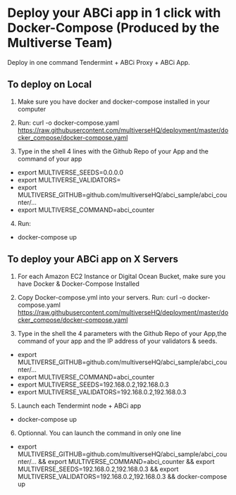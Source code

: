 # Deploy your ABCi app in 1 click with Docker-Compose (Produced by the Multiverse Team)

Deploy in one command Tendermint + ABCi Proxy + ABCi App.

## To deploy on Local

1. Make sure you have docker and docker-compose installed in your computer

2. Run: curl -o docker-compose.yaml https://raw.githubusercontent.com/multiverseHQ/deployment/master/docker_compose/docker-compose.yaml

3. Type in the shell 4 lines with the Github Repo of your App and the command of your app

- export MULTIVERSE_SEEDS=0.0.0.0
- export MULTIVERSE_VALIDATORS=
- export MULTIVERSE_GITHUB=github.com/multiverseHQ/abci_sample/abci_counter/...
- export MULTIVERSE_COMMAND=abci_counter

4. Run: 

- docker-compose up

## To deploy your ABCi app on X Servers

1. For each Amazon EC2 Instance or Digital Ocean Bucket, make sure you have Docker & Docker-Compose Installed

2. Copy Docker-compose.yml into your servers. Run: curl -o docker-compose.yaml https://raw.githubusercontent.com/multiverseHQ/deployment/master/docker_compose/docker-compose.yaml

3. Type in the shell the 4 parameters with the Github Repo of your App,the command of your app and the IP address of your validators & seeds.

- export MULTIVERSE_GITHUB=github.com/multiverseHQ/abci_sample/abci_counter/...
- export MULTIVERSE_COMMAND=abci_counter
- export MULTIVERSE_SEEDS=192.168.0.2,192.168.0.3
- export MULTIVERSE_VALIDATORS=192.168.0.2,192.168.0.3

5. Launch each Tendermint node + ABCi app 

- docker-compose up

6. Optionnal. You can launch the command in only one line

- export MULTIVERSE_GITHUB=github.com/multiverseHQ/abci_sample/abci_counter/... && export MULTIVERSE_COMMAND=abci_counter && export MULTIVERSE_SEEDS=192.168.0.2,192.168.0.3 && export MULTIVERSE_VALIDATORS=192.168.0.2,192.168.0.3 && docker-compose up
